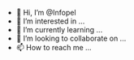 - 👋 Hi, I’m @Infopel
- 👀 I’m interested in ...
- 🌱 I’m currently learning ...
- 💞️ I’m looking to collaborate on ...
- 📫 How to reach me ...

<!---
Infopel/Infopel is a ✨ special ✨ repository because its `README.md` (this file) appears on your GitHub profile.
You can click the Preview link to take a look at your changes.
--->
